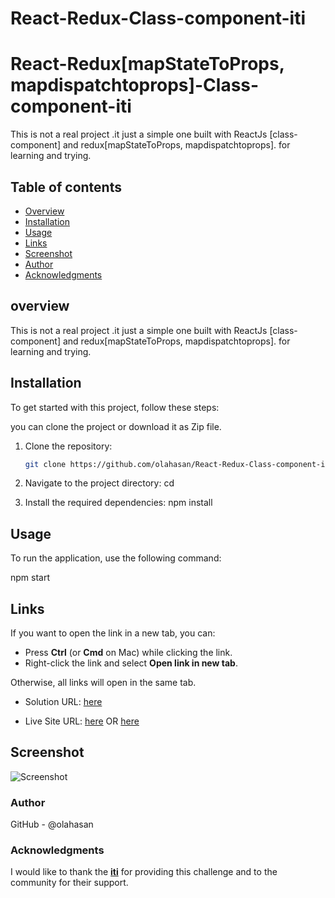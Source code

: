 # React-Redux-Class-component-iti  
# React-Redux[mapStateToProps, mapdispatchtoprops]-Class-component-iti

This is not a real project .it just a simple one built with ReactJs [class-component] and redux[mapStateToProps, mapdispatchtoprops]. for learning and trying.

## Table of contents

- [Overview](#overview)
- [Installation](#Installation)
- [Usage](#Usage)
- [Links](#Links)
- [Screenshot](#Screenshot)
- [Author](#author)
- [Acknowledgments](#Acknowledgments)


## overview
This is not a real project .it just a simple one built with ReactJs [class-component] and redux[mapStateToProps, mapdispatchtoprops]. for learning and trying.

## Installation
To get started with this project, follow these steps:

you can clone the project or download it as Zip file.
1. Clone the repository:
   ```bash
   git clone https://github.com/olahasan/React-Redux-Class-component-iti.git

2. Navigate to the project directory:
   cd <project-directory>

3. Install the required dependencies:
   npm install   


## Usage
To run the application, use the following command:

npm start


## Links

If you want to open the link in a new tab, you can:

- Press **Ctrl** (or **Cmd** on Mac) while clicking the link.
- Right-click the link and select **Open link in new tab**.

Otherwise, all links will open in the same tab.


- Solution URL: [here](https://github.com/olahasan/React-Redux-Class-component-iti)

- Live Site URL: [here](https://redux-classcomponent-iti.surge.sh/) OR [here](https://redux-classcomponent-iti.netlify.app/)

 ## Screenshot
 
![Screenshot](./public/redux.png)

### Author

GitHub - @olahasan

### Acknowledgments

I would like to thank the **[iti](https://iti.gov.eg/home)** for providing this challenge and to the community for their support.


